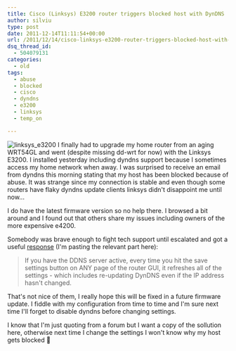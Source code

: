 ```yaml
---
title: Cisco (Linksys) E3200 router triggers blocked host with DynDNS
author: silviu
type: post
date: 2011-12-14T11:11:54+00:00
url: /2011/12/14/cisco-linksys-e3200-router-triggers-blocked-host-with-dyndns/
dsq_thread_id:
  - 504079131
categories:
  - old
tags:
  - abuse
  - blocked
  - cisco
  - dyndns
  - e3200
  - linksys
  - temp_on

---
```

![linksys_e3200](/blog/images/2011/linksys_e32001.jpg) I finally had to upgrade my home router from an aging WRT54GL and went (despite missing dd-wrt for now) with the Linksys E3200. I installed yesterday including dyndns support because I sometimes access my home network when away. I was surprised to receive an email from dyndns this morning stating that my host has been blocked because of abuse. It was strange since my connection is stable and even though some routers have flaky dyndns update clients linksys didn't disappoint me until now...

I do have the latest firmware version so no help there. I browsed a bit around and I found out that others share my issues including owners of the more expensive e4200.

Somebody was brave enough to fight tech support until escalated and got a useful [response][1] (I'm pasting the relevant part here):

> If you have the DDNS server active, every time you hit the save settings button on ANY page of the router GUI, it refreshes all of the settings - which includes re-updating DynDNS even if the IP address hasn't changed.

That's not nice of them, I really hope this will be fixed in a future firmware update. I fiddle with my configuration from time to time and I'm sure next time I'll forget to disable dyndns before changing settings.

I know that I'm just quoting from a forum but I want a copy of the sollution here, otherwise next time I change the settings I won't know why my host gets blocked 🙂

 [1]: http://homecommunity.cisco.com/t5/Wireless-Routers/E4200-causing-DynDNS-Abuse/m-p/402713#M203884